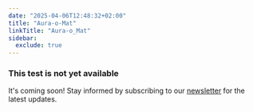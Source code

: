 ```yaml
---
date: "2025-04-06T12:48:32+02:00"
title: "Aura-o-Mat"
linkTitle: "Aura-o_Mat"
sidebar:
  exclude: true
---
```



### This test is not yet available


It's coming soon! Stay informed by subscribing to our [newsletter](/contact/) for the latest updates.
